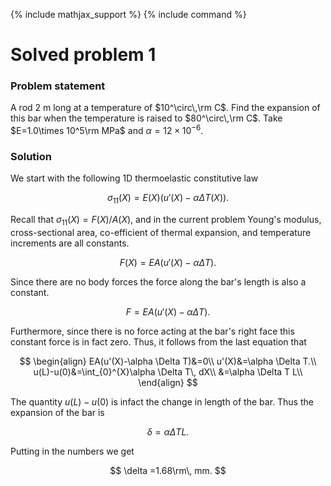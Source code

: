 {% include mathjax_support %}
{% include command %}

# Solved problem 1

### Problem statement

A rod 2 m long at a temperature of $10^\circ\,\rm C$. Find the expansion of this bar when the temperature is raised to $80^\circ\,\rm C$. Take $E=1.0\times 10^5\rm MPa$ and $\alpha=12 \times 10^{-6}$. 


### Solution

We start with the following 1D thermoelastic constitutive law

$$
\begin{equation}
\sigma_{11}(X)=E(X)(u'(X)-\alpha \Delta T (X)).
\end{equation}
$$


Recall that $\sigma_{11}(X)=F(X)/A(X)$, and in the current problem Young's modulus,  cross-sectional area, co-efficient of thermal expansion, and temperature increments are all constants. 

$$
\begin{equation}
F(X)=EA(u'(X)-\alpha \Delta T).
\end{equation}
$$


Since there are no body forces the force along the bar's length is also a constant. 

$$
\begin{equation}
F=EA(u'(X)-\alpha \Delta T).
\end{equation}
$$


Furthermore, since there is no force acting at the bar's right face this constant force is in fact zero. Thus, it follows from the last equation that

$$
\begin{align}
EA(u'(X)-\alpha \Delta T)&=0\\
u'(X)&=\alpha \Delta T.\\
u(L)-u(0)&=\int_{0}^{X}\alpha \Delta T\, dX\\
&=\alpha \Delta T L\\
\end{align}
$$

The quantity $u(L)-u(0)$ is infact the change in length of the bar. Thus the expansion of the bar is 

$$
\delta =\alpha \Delta T L.
$$

Putting in the numbers we get 


$$
\delta =1.68\rm\, mm.
$$


